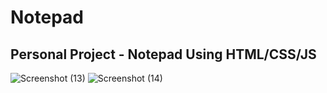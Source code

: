 # Notepad
Personal Project - Notepad Using HTML/CSS/JS
-----------------------------------------------------

![Screenshot (13)](https://github.com/user-attachments/assets/4579126f-b9c2-40aa-915d-d9ab9b03d1a6)
![Screenshot (14)](https://github.com/user-attachments/assets/c432ffb2-914e-4a51-ac86-634482a6100d)
